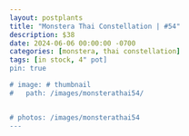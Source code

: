 ```yaml
---
layout: postplants
title: "Monstera Thai Constellation | #54"
description: $38
date: 2024-06-06 00:00:00 -0700
categories: [monstera, thai constellation]
tags: [in stock, 4" pot]
pin: true

# image: # thumbnail
#   path: /images/monsterathai54/


# photos: /images/monsterathai54
---
```

